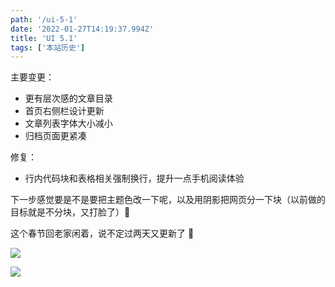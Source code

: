```yaml
---
path: '/ui-5-1'
date: '2022-01-27T14:19:37.994Z'
title: 'UI 5.1'
tags: ['本站历史']
---
```


主要变更：

- 更有层次感的文章目录
- 首页右侧栏设计更新
- 文章列表字体大小减小
- 归档页面更紧凑

修复：

- 行内代码块和表格相关强制换行，提升一点手机阅读体验

下一步感觉要是不是要把主题色改一下呢，以及用阴影把网页分一下块（以前做的目标就是不分块，又打脸了）🤔

这个春节回老家闲着，说不定过两天又更新了 🤣

![](https://cdn.jsdelivr.net/gh/ssshooter/photoshop/ui5_1_1.png)

![](https://cdn.jsdelivr.net/gh/ssshooter/photoshop/ui5_1_2.png)